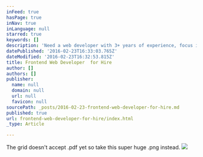```yaml
---
inFeed: true
hasPage: true
inNav: true
inLanguage: null
starred: true
keywords: []
description: 'Need a web developer with 3+ years of experience, focus in SEO, and proven results? Check me out! '
datePublished: '2016-02-23T16:33:03.765Z'
dateModified: '2016-02-23T16:32:53.815Z'
title: Frontend Web Developer  for Hire
author: []
authors: []
publisher:
  name: null
  domain: null
  url: null
  favicon: null
sourcePath: _posts/2016-02-23-frontend-web-developer-for-hire.md
published: true
url: frontend-web-developer-for-hire/index.html
_type: Article

---
```

The grid doesn't accept .pdf yet so take this super huge .png instead. ![](https://the-grid-user-content.s3-us-west-2.amazonaws.com/02cafb2d-edd2-4e45-9f08-dd643e4bbfee.png)